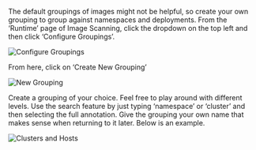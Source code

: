The default groupings of images might not be helpful, so create your own grouping to group against namespaces and deployments. From the ‘Runtime’ page of Image Scanning, click the dropdown on the top left and then click ‘Configure Groupings’.

![Configure Groupings](/sysdig-devel/courses/scvs/lab06/assets/13_groupings.png)

From here, click on ‘Create New Grouping’

![New Grouping](/sysdig-devel/courses/scvs/lab06/assets/14_new_grouping.png)

Create a grouping of your choice. Feel free to play around with different levels. Use the search feature by just typing ‘namespace’ or ‘cluster’ and then selecting the full annotation. Give the grouping your own name that makes sense when returning to it later. Below is an example.

![Clusters and Hosts](/sysdig-devel/courses/scvs/lab06/assets/15_clusters.png)
